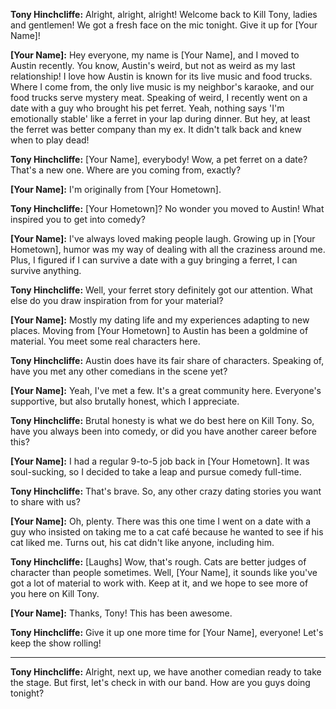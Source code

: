 **Tony Hinchcliffe:** Alright, alright, alright! Welcome back to Kill Tony, ladies and gentlemen! We got a fresh face on the mic tonight. Give it up for [Your Name]!

**[Your Name]:** Hey everyone, my name is [Your Name], and I moved to Austin recently. You know, Austin's weird, but not as weird as my last relationship! I love how Austin is known for its live music and food trucks. Where I come from, the only live music is my neighbor's karaoke, and our food trucks serve mystery meat. Speaking of weird, I recently went on a date with a guy who brought his pet ferret. Yeah, nothing says 'I'm emotionally stable' like a ferret in your lap during dinner. But hey, at least the ferret was better company than my ex. It didn't talk back and knew when to play dead!

**Tony Hinchcliffe:** [Your Name], everybody! Wow, a pet ferret on a date? That's a new one. Where are you coming from, exactly?

**[Your Name]:** I'm originally from [Your Hometown].

**Tony Hinchcliffe:** [Your Hometown]? No wonder you moved to Austin! What inspired you to get into comedy?

**[Your Name]:** I've always loved making people laugh. Growing up in [Your Hometown], humor was my way of dealing with all the craziness around me. Plus, I figured if I can survive a date with a guy bringing a ferret, I can survive anything.

**Tony Hinchcliffe:** Well, your ferret story definitely got our attention. What else do you draw inspiration from for your material?

**[Your Name]:** Mostly my dating life and my experiences adapting to new places. Moving from [Your Hometown] to Austin has been a goldmine of material. You meet some real characters here.

**Tony Hinchcliffe:** Austin does have its fair share of characters. Speaking of, have you met any other comedians in the scene yet?

**[Your Name]:** Yeah, I've met a few. It's a great community here. Everyone's supportive, but also brutally honest, which I appreciate.

**Tony Hinchcliffe:** Brutal honesty is what we do best here on Kill Tony. So, have you always been into comedy, or did you have another career before this?

**[Your Name]:** I had a regular 9-to-5 job back in [Your Hometown]. It was soul-sucking, so I decided to take a leap and pursue comedy full-time.

**Tony Hinchcliffe:** That's brave. So, any other crazy dating stories you want to share with us?

**[Your Name]:** Oh, plenty. There was this one time I went on a date with a guy who insisted on taking me to a cat café because he wanted to see if his cat liked me. Turns out, his cat didn't like anyone, including him.

**Tony Hinchcliffe:** [Laughs] Wow, that's rough. Cats are better judges of character than people sometimes. Well, [Your Name], it sounds like you've got a lot of material to work with. Keep at it, and we hope to see more of you here on Kill Tony.

**[Your Name]:** Thanks, Tony! This has been awesome.

**Tony Hinchcliffe:** Give it up one more time for [Your Name], everyone! Let's keep the show rolling!

---

**Tony Hinchcliffe:** Alright, next up, we have another comedian ready to take the stage. But first, let's check in with our band. How are you guys doing tonight?